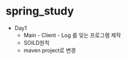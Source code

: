 spring_study
============

* Day1
    - Main - Client - Log 를 잊는 프로그램 제작
    - SOILD원칙
    - maven project로 변경
